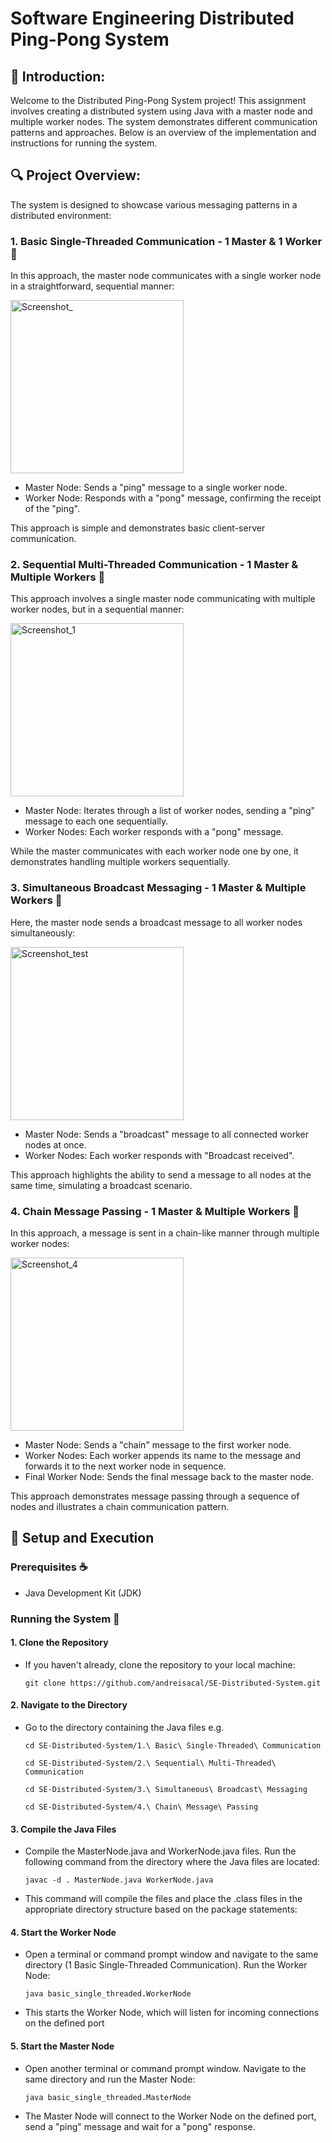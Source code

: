 # Software Engineering Distributed Ping-Pong System

## 🚀 Introduction:

Welcome to the Distributed Ping-Pong System project! This assignment involves creating a distributed system using Java with a master node and multiple worker nodes. The system demonstrates different communication patterns and approaches. Below is an overview of the implementation and instructions for running the system.

## 🔍 Project Overview:

The system is designed to showcase various messaging patterns in a distributed environment:

### 1. Basic Single-Threaded Communication - 1 Master & 1 Worker 📡
In this approach, the master node communicates with a single worker node in a straightforward, sequential manner:

<img width="277" alt="Screenshot_" src="https://github.com/user-attachments/assets/a2e373fb-3ffe-41a9-aad0-ca3c504b07fa">

 - Master Node: Sends a "ping" message to a single worker node.
 - Worker Node: Responds with a "pong" message, confirming the receipt of the "ping".

This approach is simple and demonstrates basic client-server communication.

### 2. Sequential Multi-Threaded Communication - 1 Master & Multiple Workers 🔄
This approach involves a single master node communicating with multiple worker nodes, but in a sequential manner:

<img width="277" alt="Screenshot_1" src="https://github.com/user-attachments/assets/25dc7b3c-49d4-4930-aaa2-907e2b1e6264">

  - Master Node: Iterates through a list of worker nodes, sending a "ping" message to each one sequentially.
  - Worker Nodes: Each worker responds with a "pong" message.

  While the master communicates with each worker node one by one, it demonstrates handling multiple workers sequentially.

### 3. Simultaneous Broadcast Messaging - 1 Master & Multiple Workers 📢
Here, the master node sends a broadcast message to all worker nodes simultaneously:

<img width="277" alt="Screenshot_test" src="https://github.com/user-attachments/assets/9c1ae830-a9b6-4623-a77a-af5e23160645">

  - Master Node: Sends a "broadcast" message to all connected worker nodes at once.
  - Worker Nodes: Each worker responds with "Broadcast received".

  This approach highlights the ability to send a message to all nodes at the same time, simulating a broadcast scenario.

### 4. Chain Message Passing - 1 Master & Multiple Workers 🔗
In this approach, a message is sent in a chain-like manner through multiple worker nodes:

<img width="277" alt="Screenshot_4" src="https://github.com/user-attachments/assets/6e8b2c89-ecc7-48ea-8a72-21f559f1fefb">

  - Master Node: Sends a "chain" message to the first worker node.
  - Worker Nodes: Each worker appends its name to the message and forwards it to the next worker node in sequence.
  - Final Worker Node: Sends the final message back to the master node.

  This approach demonstrates message passing through a sequence of nodes and illustrates a chain communication pattern.

## 📜 Setup and Execution
### Prerequisites ☕
 - Java Development Kit (JDK)

### Running the System 🐙

#### 1. Clone the Repository
 - If you haven't already, clone the repository to your local machine:

   ```git clone https://github.com/andreisacal/SE-Distributed-System.git```
#### 2. Navigate to the Directory
 - Go to the directory containing the Java files e.g.

   ```cd SE-Distributed-System/1.\ Basic\ Single-Threaded\ Communication```
   
   ```cd SE-Distributed-System/2.\ Sequential\ Multi-Threaded\ Communication```
   
   ```cd SE-Distributed-System/3.\ Simultaneous\ Broadcast\ Messaging```
   
   ```cd SE-Distributed-System/4.\ Chain\ Message\ Passing```
   
#### 3. Compile the Java Files
 - Compile the MasterNode.java and WorkerNode.java files. Run the following command from the directory where the Java files are located:

   ```javac -d . MasterNode.java WorkerNode.java```
  - This command will compile the files and place the .class files in the appropriate directory structure based on the package statements:
#### 4. Start the Worker Node
 - Open a terminal or command prompt window and navigate to the same directory (1 Basic Single-Threaded Communication). Run the Worker Node:

   ```java basic_single_threaded.WorkerNode```
 - This starts the Worker Node, which will listen for incoming connections on the defined port
#### 5. Start the Master Node
 - Open another terminal or command prompt window. Navigate to the same directory and run the Master Node:

   ```java basic_single_threaded.MasterNode```
 - The Master Node will connect to the Worker Node on the defined port, send a "ping" message and wait for a "pong" response.
